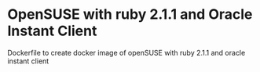 # OpenSUSE with ruby 2.1.1 and Oracle Instant Client
Dockerfile to create docker image of openSUSE with ruby 2.1.1 and oracle instant client
